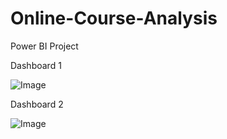 # Online-Course-Analysis
Power BI Project


Dashboard 1

![Image](https://github.com/user-attachments/assets/a2de64f6-e8ce-4bf3-aa24-c78fe1c8bd29)

Dashboard 2

![Image](https://github.com/user-attachments/assets/95e36cd1-4246-4ec0-a040-3dd6c3fa8267)
